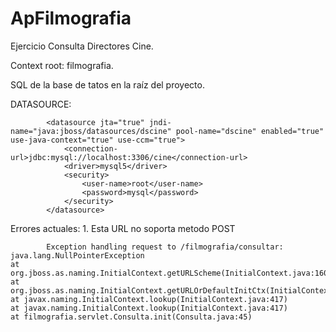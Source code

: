 # ApFilmografia
Ejercicio Consulta Directores Cine.

Context root: filmografia.

SQL de la base de tatos en la raíz del proyecto.

DATASOURCE:

            <datasource jta="true" jndi-name="java:jboss/datasources/dscine" pool-name="dscine" enabled="true" use-java-context="true" use-ccm="true">
                <connection-url>jdbc:mysql://localhost:3306/cine</connection-url>
                <driver>mysql5</driver>
                <security>
                    <user-name>root</user-name>
                    <password>mysql</password>
                </security>
            </datasource>

Errores actuales: 1. Esta URL no soporta metodo POST
           
                         
            Exception handling request to /filmografia/consultar: java.lang.NullPointerException
	at org.jboss.as.naming.InitialContext.getURLScheme(InitialContext.java:160)
	at org.jboss.as.naming.InitialContext.getURLOrDefaultInitCtx(InitialContext.java:128)
	at javax.naming.InitialContext.lookup(InitialContext.java:417)
	at javax.naming.InitialContext.lookup(InitialContext.java:417)
	at filmografia.servlet.Consulta.init(Consulta.java:45)                         

